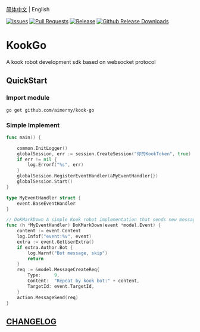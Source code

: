 [简体中文](README_ZH.md) | English

[![Issues](https://img.shields.io/github/issues/Aimerny/kook-go?style=flat-square)](https://github.com/Aimerny/kook-go/issues)
[![Pull Requests](https://img.shields.io/github/issues-pr/Aimerny/kook-go?style=flat-square)](https://github.com/Aimerny/kook-go/pulls)
[![Release](https://img.shields.io/github/v/release/Aimerny/kook-go?include_prereleases&style=flat-square)](https://github.com/Aimerny/kook-go/releases)
[![Github Release Downloads](https://img.shields.io/github/downloads/Aimerny/kook-go/total?label=Github%20Release%20Downloads&style=flat-square)](https://github.com/Aimerny/kook-go/releases)

# KookGo

A kook robot development sdk based on websocket protocol

## QuickStart

### Import module

```shell
go get github.com/aimerny/kook-go
```

### Simple Implement
```go
func main() {

	common.InitLogger()
	globalSession, err := session.CreateSession("你的KookToken", true)
	if err != nil {
		log.Errorf("%s", err)
	}
	globalSession.RegisterEventHandler(&MyEventHandler{})
	globalSession.Start()
}

type MyEventHandler struct {
	event.BaseEventHandler
}

// DoKMarkDown A simple Kook robot implementation that sends new messages back to the corresponding channel/private chat
func (h *MyEventHandler) DoKMarkDown(event *model.Event) {
	content := event.Content
	log.Infof("event:%v", event)
	extra := event.GetUserExtra()
	if extra.Author.Bot {
		log.Warnf("Bot message, skip")
		return
	}
	req := &model.MessageCreateReq{
		Type:     9,
		Content:  "Repeat by kook bot:" + content,
		TargetId: event.TargetId,
	}
	action.MessageSend(req)
}
```

## [CHANGELOG](./app/CHANGELOG.md)
